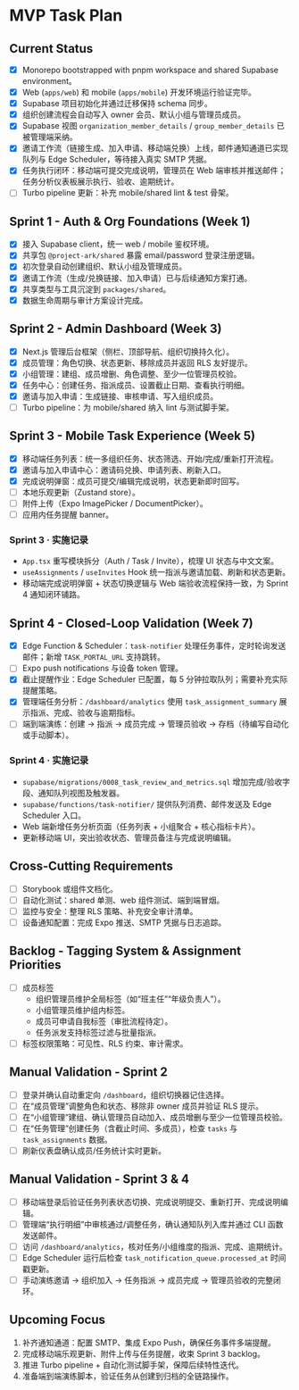 # MVP Task Plan

## Current Status
- [x] Monorepo bootstrapped with pnpm workspace and shared Supabase environment。
- [x] Web (`apps/web`) 和 mobile (`apps/mobile`) 开发环境运行验证完毕。
- [x] Supabase 项目初始化并通过迁移保持 schema 同步。
- [x] 组织创建流程会自动写入 owner 会员、默认小组与管理员成员。
- [x] Supabase 视图 `organization_member_details` / `group_member_details` 已被管理端采纳。
- [x] 邀请工作流（链接生成、加入申请、移动端兑换）上线，邮件通知通道已实现队列与 Edge Scheduler，等待接入真实 SMTP 凭据。
- [x] 任务执行闭环：移动端可提交完成说明，管理员在 Web 端审核并推送邮件；任务分析仪表板展示执行、验收、逾期统计。
- [ ] Turbo pipeline 更新：补充 mobile/shared lint & test 骨架。

## Sprint 1 - Auth & Org Foundations (Week 1)
- [x] 接入 Supabase client，统一 web / mobile 鉴权环境。
- [x] 共享包 `@project-ark/shared` 暴露 email/password 登录注册逻辑。
- [x] 初次登录自动创建组织、默认小组及管理成员。
- [x] 邀请工作流（生成/兑换链接、加入申请）已与后续通知方案打通。
- [x] 共享类型与工具沉淀到 `packages/shared`。
- [x] 数据生命周期与审计方案设计完成。

## Sprint 2 - Admin Dashboard (Week 3)
- [x] Next.js 管理后台框架（侧栏、顶部导航、组织切换持久化）。
- [x] 成员管理：角色切换、状态更新、移除成员并返回 RLS 友好提示。
- [x] 小组管理：建组、成员增删、角色调整、至少一位管理员校验。
- [x] 任务中心：创建任务、指派成员、设置截止日期、查看执行明细。
- [x] 邀请与加入申请：生成链接、审核申请、写入组织成员。
- [ ] Turbo pipeline：为 mobile/shared 纳入 lint 与测试脚手架。

## Sprint 3 - Mobile Task Experience (Week 5)
- [x] 移动端任务列表：统一多组织任务、状态筛选、开始/完成/重新打开流程。
- [x] 邀请与加入申请中心：邀请码兑换、申请列表、刷新入口。
- [x] 完成说明弹窗：成员可提交/编辑完成说明，状态更新即时回写。
- [ ] 本地乐观更新（Zustand store）。
- [ ] 附件上传（Expo ImagePicker / DocumentPicker）。
- [ ] 应用内任务提醒 banner。

### Sprint 3 · 实施记录
- `App.tsx` 重写模块拆分（Auth / Task / Invite），梳理 UI 状态与中文文案。
- `useAssignments` / `useInvites` Hook 统一指派与邀请加载、刷新和状态更新。
- 移动端完成说明弹窗 + 状态切换逻辑与 Web 端验收流程保持一致，为 Sprint 4 通知闭环铺路。

## Sprint 4 - Closed-Loop Validation (Week 7)
- [x] Edge Function & Scheduler：`task-notifier` 处理任务事件，定时轮询发送邮件；新增 `TASK_PORTAL_URL` 支持跳转。
- [ ] Expo push notifications 与设备 token 管理。
- [x] 截止提醒作业：Edge Scheduler 已配置，每 5 分钟拉取队列；需要补充实际提醒策略。
- [x] 管理端任务分析：`/dashboard/analytics` 使用 `task_assignment_summary` 展示指派、完成、验收与逾期指标。
- [ ] 端到端演练：创建 → 指派 → 成员完成 → 管理员验收 → 存档（待编写自动化或手动脚本）。

### Sprint 4 · 实施记录
- `supabase/migrations/0008_task_review_and_metrics.sql` 增加完成/验收字段、通知队列视图及触发器。
- `supabase/functions/task-notifier/` 提供队列消费、邮件发送及 Edge Scheduler 入口。
- Web 端新增任务分析页面（任务列表 + 小组聚合 + 核心指标卡片）。
- 更新移动端 UI，突出验收状态、管理员备注与完成说明编辑。

## Cross-Cutting Requirements
- [ ] Storybook 或组件文档化。
- [ ] 自动化测试：shared 单测、web 组件测试、端到端冒烟。
- [ ] 监控与安全：整理 RLS 策略、补充安全审计清单。
- [ ] 设备通知配置：完成 Expo 推送、SMTP 凭据与日志追踪。

## Backlog - Tagging System & Assignment Priorities
- [ ] 成员标签
  - 组织管理员维护全局标签（如“班主任”“年级负责人”）。
  - 小组管理员维护组内标签。
  - 成员可申请自我标签（审批流程待定）。
  - 任务派发支持标签过滤与批量指派。
- [ ] 标签权限策略：可见性、RLS 约束、审计需求。

## Manual Validation - Sprint 2
- [ ] 登录并确认自动重定向 `/dashboard`，组织切换器记住选择。
- [ ] 在“成员管理”调整角色和状态、移除非 owner 成员并验证 RLS 提示。
- [ ] 在“小组管理”建组、确认管理员自动加入、成员增删与至少一位管理员校验。
- [ ] 在“任务管理”创建任务（含截止时间、多成员），检查 `tasks` 与 `task_assignments` 数据。
- [ ] 刷新仪表盘确认成员/任务统计实时更新。

## Manual Validation - Sprint 3 & 4
- [ ] 移动端登录后验证任务列表状态切换、完成说明提交、重新打开、完成说明编辑。
- [ ] 管理端“执行明细”中审核通过/调整任务，确认通知队列入库并通过 CLI 函数发送邮件。
- [ ] 访问 `/dashboard/analytics`，核对任务/小组维度的指派、完成、逾期统计。
- [ ] Edge Scheduler 运行后检查 `task_notification_queue.processed_at` 时间戳更新。
- [ ] 手动演练邀请 → 组织加入 → 任务指派 → 成员完成 → 管理员验收的完整闭环。

## Upcoming Focus
1. 补齐通知通道：配置 SMTP、集成 Expo Push，确保任务事件多端提醒。
2. 完成移动端乐观更新、附件上传与任务提醒，收束 Sprint 3 backlog。
3. 推进 Turbo pipeline + 自动化测试脚手架，保障后续特性迭代。
4. 准备端到端演练脚本，验证任务从创建到归档的全链路操作。
